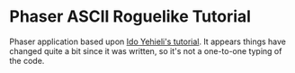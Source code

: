 # Phaser ASCII Roguelike Tutorial
Phaser application based upon [Ido Yehieli's tutorial](http://gamedevelopment.tutsplus.com/tutorials/how-to-make-your-first-roguelike--gamedev-13677). It appears things have changed quite a bit since it was written, so it's not a one-to-one typing of the code.
